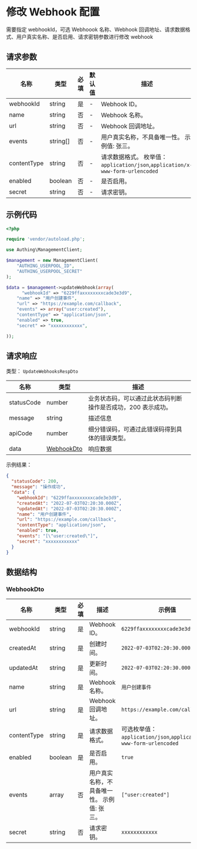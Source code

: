 # 修改 Webhook 配置

<!--
  警告⚠️：
  不要直接修改该文档，
  https://github.com/Authing/authing-docs-factory
  使用该项目进行生成
-->

<LastUpdated />

需要指定 webhookId，可选 Webhoook 名称、Webhook 回调地址、请求数据格式、用户真实名称、是否启用、请求密钥参数进行修改 webhook

## 请求参数

| 名称 | 类型 | 必填 | 默认值 | 描述 | 示例值 |
| ---- | ---- | ---- | ---- | ---- | ---- |
| webhookId | string | 是 | - | Webhook ID。   | `6229ffaxxxxxxxxcade3e3d9` |
| name | string | 否 | - | Webhook 名称。   | `用户创建事件` |
| url | string | 否 | - | Webhook 回调地址。   | `https://example.com/callback` |
| events | string[] | 否 | - | 用户真实名称，不具备唯一性。 示例值: 张三。   | `["user:created"]` |
| contentType | string | 否 | - | 请求数据格式。  枚举值：`application/json`,`application/x-www-form-urlencoded` | `application/json` |
| enabled | boolean | 否 | - | 是否启用。   | `true` |
| secret | string | 否 | - | 请求密钥。   | `xxxxxxxxxxxx` |


## 示例代码

```php
<?php

require 'vendor/autoload.php';

use Authing\ManagementClient;

$management = new ManagementClient(
    "AUTHING_USERPOOL_ID",
    "AUTHING_USERPOOL_SECRET"
);

$data = $management->updateWebhook(array(
      "webhookId" => "6229ffaxxxxxxxxcade3e3d9",
    "name" => "用户创建事件",
    "url" => "https://example.com/callback",
    "events" => array("user:created"),
    "contentType" => "application/json",
    "enabled" => true,
    "secret" => "xxxxxxxxxxxx",

));
```


## 请求响应

类型： `UpdateWebhooksRespDto`

| 名称 | 类型 | 描述 |
| ---- | ---- | ---- |
| statusCode | number | 业务状态码，可以通过此状态码判断操作是否成功，200 表示成功。 |
| message | string | 描述信息 |
| apiCode | number | 细分错误码，可通过此错误码得到具体的错误类型。 |
| data | <a href="#WebhookDto">WebhookDto</a> | 响应数据 |



示例结果：

```json
{
  "statusCode": 200,
  "message": "操作成功",
  "data": {
    "webhookId": "6229ffaxxxxxxxxcade3e3d9",
    "createdAt": "2022-07-03T02:20:30.000Z",
    "updatedAt": "2022-07-03T02:20:30.000Z",
    "name": "用户创建事件",
    "url": "https://example.com/callback",
    "contentType": "application/json",
    "enabled": true,
    "events": "[\"user:created\"]",
    "secret": "xxxxxxxxxxxx"
  }
}
```

## 数据结构


### <a id="WebhookDto"></a> WebhookDto

| 名称 | 类型 | 必填 | 描述 | 示例值 |
| ---- |  ---- | ---- | ---- | ---- |
| webhookId | string | 是 | Webhook ID。  |  `6229ffaxxxxxxxxcade3e3d9` |
| createdAt | string | 是 | 创建时间。  |  `2022-07-03T02:20:30.000Z` |
| updatedAt | string | 是 | 更新时间。  |  `2022-07-03T02:20:30.000Z` |
| name | string | 是 | Webhook 名称。  |  `用户创建事件` |
| url | string | 是 | Webhook 回调地址。  |  `https://example.com/callback` |
| contentType | string | 是 | 请求数据格式。  | 可选枚举值：`application/json`,`application/x-www-form-urlencoded` |
| enabled | boolean | 是 | 是否启用。  |  `true` |
| events | array | 否 | 用户真实名称，不具备唯一性。 示例值: 张三。  |  `["user:created"]` |
| secret | string | 否 | 请求密钥。  |  `xxxxxxxxxxxx` |


